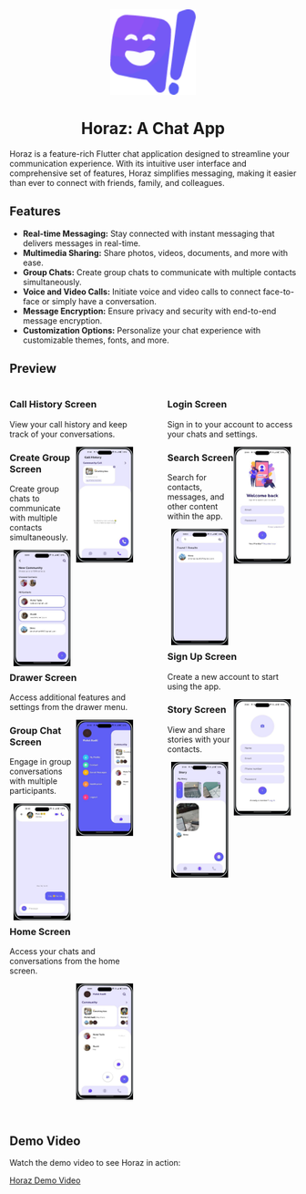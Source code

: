 
<div align="center">
  <img src="assets/app-logo.png" alt="Horaz App Icon" width="150" height="150"/>
  <h1>Horaz: A Chat App</h1>
</div>


Horaz is a feature-rich Flutter chat application designed to streamline your communication experience. With its intuitive user interface and comprehensive set of features, Horaz simplifies messaging, making it easier than ever to connect with friends, family, and colleagues.

## Features

- **Real-time Messaging:** Stay connected with instant messaging that delivers messages in real-time.
- **Multimedia Sharing:** Share photos, videos, documents, and more with ease.
- **Group Chats:** Create group chats to communicate with multiple contacts simultaneously.
- **Voice and Video Calls:** Initiate voice and video calls to connect face-to-face or simply have a conversation.
- **Message Encryption:** Ensure privacy and security with end-to-end message encryption.
- **Customization Options:** Personalize your chat experience with customizable themes, fonts, and more.

## Preview

<div style="display: flex; flex-wrap: wrap; justify-content: space-between;">

  <div style="flex-basis: 45%; margin-bottom: 20px;">

   <h3>Call History Screen</h3>
   <p>View your call history and keep track of your conversations.</p>
    
   <img src="screenshots/CallHistory-Screen.jpg" alt="Call History Screen" width="100" style="margin-right: 10px; margin-bottom: 10px; float: right;">

   <h3>Create Group Screen</h3>
   <p>Create group chats to communicate with multiple contacts simultaneously.</p>
    
   <img src="screenshots/Create-Group-Screen.jpg" alt="Create Group Screen" width="100" style="margin-right: 10px; margin-bottom: 10px; float: right;">

   <h3>Drawer Screen</h3>
   <p>Access additional features and settings from the drawer menu.</p>
    
   <img src="screenshots/Drawer-Screen.jpg" alt="Drawer Screen" width="100" style="margin-right: 10px; margin-bottom: 10px; float: right;">

   <h3>Group Chat Screen</h3>
   <p>Engage in group conversations with multiple participants.</p>
    
   <img src="screenshots/Group-Chat-Screen.jpg" alt="Group Chat Screen" width="100" style="margin-right: 10px; margin-bottom: 10px; float: right;">

   <h3>Home Screen</h3>
   <p>Access your chats and conversations from the home screen.</p>
    
   <img src="screenshots/Home-Screen.jpg" alt="Home Screen" width="100" style="margin-right: 10px; margin-bottom: 10px; float: right;">

  </div>

  <div style="flex-basis: 45%; margin-bottom: 20px;">

   <h3>Login Screen</h3>
   <p>Sign in to your account to access your chats and settings.</p>
    
   <img src="screenshots/Login-Screen.jpg" alt="Login Screen" width="100" style="margin-right: 10px; margin-bottom: 10px; float: right;">

   <h3>Search Screen</h3>
    <p>Search for contacts, messages, and other content within the app.</p>
    
   <img src="screenshots/Search-Screen.jpg" alt="Search Screen" width="100" style="margin-right: 10px; margin-bottom: 10px; float: right;">

   <h3>Sign Up Screen</h3>
   <p>Create a new account to start using the app.</p>
    
   <img src="screenshots/SignUp-Screen.jpg" alt="Sign Up Screen" width="100" style="margin-right: 10px; margin-bottom: 10px; float: right;">

   <h3>Story Screen</h3>
   <p>View and share stories with your contacts.</p>
    
   <img src="screenshots/Story-Screen.jpg" alt="Story Screen" width="100" style="margin-right: 10px; margin-bottom: 10px; float: right;">

  </div>

</div>





## Demo Video

Watch the demo video to see Horaz in action:

[Horaz Demo Video](https://example.com)
